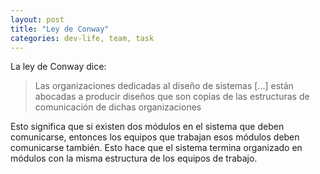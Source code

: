 ```yaml
---
layout: post
title: "Ley de Conway"
categories: dev-life, team, task
---
```


La ley de Conway dice<!--more-->:

> Las organizaciones dedicadas al diseño de sistemas [...] están abocadas a producir diseños que son copias de las estructuras de comunicación de dichas organizaciones

Esto significa que si existen dos módulos en el sistema que deben comunicarse, entonces los equipos que trabajan esos módulos deben comunicarse también. Esto hace que el sistema termina organizado en módulos con la misma estructura de los equipos de trabajo.
